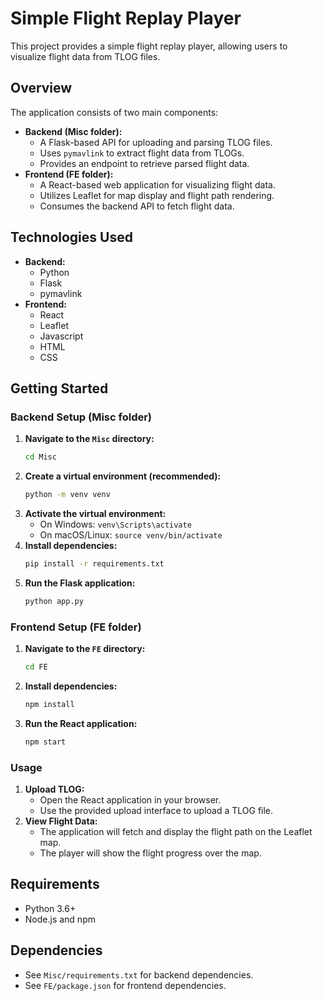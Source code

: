 # Simple Flight Replay Player

This project provides a simple flight replay player, allowing users to visualize flight data from TLOG files.

## Overview

The application consists of two main components:

* **Backend (Misc folder):**
    * A Flask-based API for uploading and parsing TLOG files.
    * Uses `pymavlink` to extract flight data from TLOGs.
    * Provides an endpoint to retrieve parsed flight data.
* **Frontend (FE folder):**
    * A React-based web application for visualizing flight data.
    * Utilizes Leaflet for map display and flight path rendering.
    * Consumes the backend API to fetch flight data.

## Technologies Used

* **Backend:**
    * Python
    * Flask
    * pymavlink
* **Frontend:**
    * React
    * Leaflet
    * Javascript
    * HTML
    * CSS

## Getting Started

### Backend Setup (Misc folder)

1.  **Navigate to the `Misc` directory:**
    ```bash
    cd Misc
    ```
2.  **Create a virtual environment (recommended):**
    ```bash
    python -m venv venv
    ```
3.  **Activate the virtual environment:**
    * On Windows: `venv\Scripts\activate`
    * On macOS/Linux: `source venv/bin/activate`
4.  **Install dependencies:**
    ```bash
    pip install -r requirements.txt
    ```
5.  **Run the Flask application:**
    ```bash
    python app.py
    ```

### Frontend Setup (FE folder)

1.  **Navigate to the `FE` directory:**
    ```bash
    cd FE
    ```
2.  **Install dependencies:**
    ```bash
    npm install
    ```
3.  **Run the React application:**
    ```bash
    npm start
    ```

### Usage

1.  **Upload TLOG:**
    * Open the React application in your browser.
    * Use the provided upload interface to upload a TLOG file.
2.  **View Flight Data:**
    * The application will fetch and display the flight path on the Leaflet map.
    * The player will show the flight progress over the map.

## Requirements

* Python 3.6+
* Node.js and npm

## Dependencies

* See `Misc/requirements.txt` for backend dependencies.
* See `FE/package.json` for frontend dependencies.